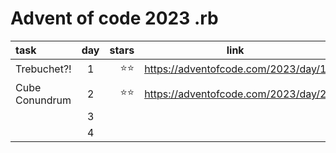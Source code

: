 # Advent  of code 2023 .rb


| task            | day | stars | link                                 |
|:----------------|:---:|------:|--------------------------------------|
| Trebuchet?!     |  1  |    ⭐⭐ | https://adventofcode.com/2023/day/1  |
| Cube Conundrum  |  2  |    ⭐⭐ | https://adventofcode.com/2023/day/2  |
|                 |  3  |       |                                      |
|                 |  4  |       |                                      |
